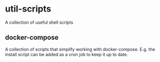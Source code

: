 # util-scripts
A collection of useful shell scripts

## docker-compose

A collection of scripts that simplify working with docker-compose. E.g. the install
script can be added as a cron job to keep it up to date.
